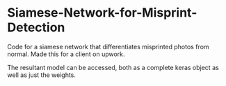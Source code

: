 # Siamese-Network-for-Misprint-Detection
Code for a siamese network that differentiates misprinted photos from normal.
Made this for a client on upwork.

The resultant model can be accessed, both as a complete keras object as well as just the weights.